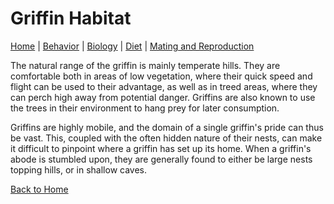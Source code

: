 
# Griffin Habitat

[Home](index.md) |
[Behavior](behavior.md) |
[Biology](biology.md) |
[Diet](diet.md) |
[Mating and Reproduction](matingreproduction.md)

The natural range of the griffin is mainly temperate hills. They are comfortable both in areas of low vegetation, where their quick speed and flight can be used to their advantage, as well as in treed areas, where they can perch high away from potential danger. Griffins are also known to use the trees in their environment to hang prey for later consumption.

Griffins are highly mobile, and the domain of a single griffin's pride can thus be vast. This, coupled with the often hidden nature of their nests, can make it difficult to pinpoint where a griffin has set up its home. When a griffin's abode is stumbled upon, they are generally found to either be large nests topping hills, or in shallow caves.

[Back to Home](index.md)
